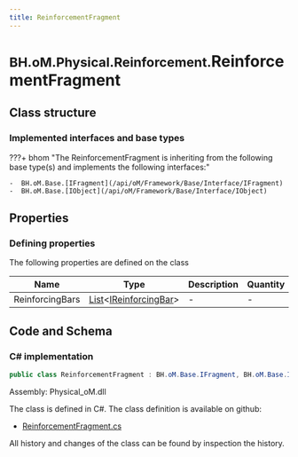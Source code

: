 ```yaml
---
title: ReinforcementFragment
---
```


# <small>BH.oM.Physical.Reinforcement.</small>**ReinforcementFragment**



## Class structure

### Implemented interfaces and base types

???+ bhom "The ReinforcementFragment is inheriting from the following base type(s) and implements the following interfaces:"

    -  BH.oM.Base.[IFragment](/api/oM/Framework/Base/Interface/IFragment)
    -  BH.oM.Base.[IObject](/api/oM/Framework/Base/Interface/IObject)


## Properties



### Defining properties

The following properties are defined on the class

| Name             | Type             | Description      | Quantity         |
|------------------|------------------|------------------|------------------|
| ReinforcingBars | [List](https://learn.microsoft.com/en-us/dotnet/api/System.Collections.Generic.List-1?view=netstandard-2.0)&lt;[IReinforcingBar](/api/oM/Physical/Physical/Reinforcement/IReinforcingBar)&gt; | - | - |


## Code and Schema

### C# implementation

``` C# title="C#"
public class ReinforcementFragment : BH.oM.Base.IFragment, BH.oM.Base.IObject
```

Assembly: Physical_oM.dll

The class is defined in C#. The class definition is available on github:

- [ReinforcementFragment.cs](https://github.com/BHoM/BHoM/blob/develop/Physical_oM/Reinforcement\ReinforcementFragment.cs)

All history and changes of the class can be found by inspection the history.

